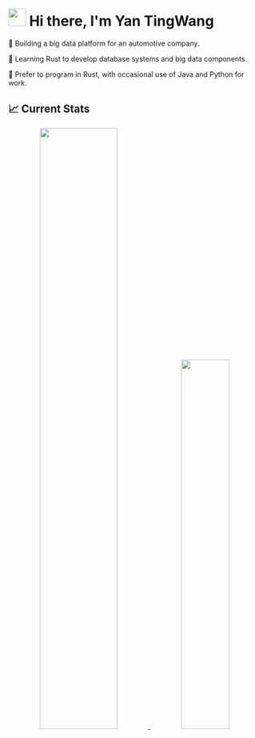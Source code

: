 # <img src="https://media.giphy.com/media/hvRJCLFzcasrR4ia7z/giphy.gif" width="35"> Hi there, I'm Yan TingWang
🏢 Building a big data platform for an automotive company.

🌱 Learning Rust to develop database systems and big data components.

🦀 Prefer to program in Rust, with occasional use of Java and Python for work.

## :chart_with_upwards_trend: Current Stats
<div align="center">
  <p>
    <a href="https://github.com/codephage2020">
      <img width="55.5%" src="https://github-profile-summary-cards.vercel.app/api/cards/profile-details?username=codephage2020&theme=gotham" />
    </a>
    <a href="https://github.com/codephage2020">
      <img width="43.5%" src="https://github-readme-stats.vercel.app/api?username=codephage2020&theme=gotham&show_icons=true&count_private=true&hide=stars" />
    </a>

  </p>
</div>

<!--
## 📫 Let's Connect

[![163mail](https://img.shields.io/badge/-Email-D14836?logoColor=white)](mailto:tingwangyan2020@163.com)
[![LinkedIn](https://img.shields.io/badge/-LinkedIn-0A66C2?logo=linkedin)](https://linkedin.com/in/yourprofile)
[![Twitter](https://img.shields.io/badge/-Twitter-1DA1F2?logo=twitter)](https://twitter.com/yourhandle)
[![Blog](https://img.shields.io/badge/-Personal_Blog-FF5722?logo=blogger)](https://yourblog.com)
-->
